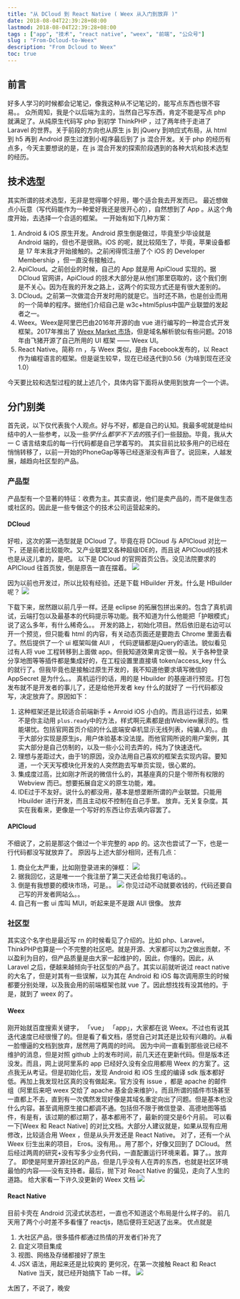 ```yaml
---
title: "从 DCloud 到 React Native ( Weex 从入门到放弃 )"
date: 2018-08-04T22:39:28+08:00
lastmod: 2018-08-04T22:39:28+08:00
tags : ["app", "技术", "react native", "weex", "前端", "公众号"]
slug : "From-Dcloud-to-Weex"
description: "From Dcloud to Weex"
toc: true
---
```


## 前言
好多人学习的时候都会记笔记，像我这种从不记笔记的，能写点东西也很不容易。。
众所周知，我是个以后端为主的，当然自己写东西，肯定不能是写点 php 就满足了。从纯原生代码写 php 到初学 ThinkPHP ，过了两年终于走进了 Laravel 的世界。关于前段的方向也从原生 js 到 jQuery 到响应式布局，从 html 到 h5 再到 Android 原生过渡到小程序最后到了 js 混合开发。关于 php 的经历有点多，今天主要想说的是，在 js 混合开发的探索阶段遇到的各种大坑和技术选型的经历。

## 技术选型
其实所谓的技术选型，无非是觉得哪个好用，哪个适合我去开发而已。
最近想做点小玩意（写代码能作为一种爱好我还是很开心的），自然想到了 App 。从这个角度开始，去选择一个合适的框架。
一开始有如下几种方案：
1. Android & iOS 原生开发。Android 原生倒是做过，毕竟至少毕设就是 Android 端的，但也不是很熟。iOS 的呢，就比较陌生了，毕竟，苹果设备都是 17 年末我才开始接触的。之前闲得慌注册了个 iOS 的 Developer Membership ，但一直没有接触过。
2. ApiCloud。之前创业的时候，自己的 App 就是用 ApiCloud 实现的。据 DCloud 官网讲，ApiCloud 的技术大部分是从他们那里窃取的，这个我们倒是不关心。因为在我的开发之路上，这两个的实现方式还是有很大差别的。
3. DCloud。之前第一次做混合开发时用的就是它。当时还不熟，也是创业而用的一个简单的程序。据他们介绍自己是 w3c+html5plus中国产业联盟的发起者之一。
4. Weex。Weex是阿里巴巴由2016年开源的由 vue 进行编写的一种混合式开发框架。2017年推出了 [Weex Market 市场](https://market.dotwe.org)，但是域名解析貌似有些问题。2018年由飞猪开源了自己所用的 UI 框架 —— Weex UI。
5. React Native。简称 rn ，与 Weex 类似，是由 Facebook发布的，以 React 作为编程语言的框架。但是诞生较早，现在已经迭代到0.56（为啥到现在还没1.0）

今天要比较和选型过程的就上述几个，具体内容下面将从使用到放弃一个一个讲。

## 分门别类
首先说，以下仅代表我个人观点。好与不好，都是自己的认知。我最多呢就是给纠结中的人一些参考，以及一些*学什么都学不下去的*孩子们一些鼓励。毕竟，我从大一 C 语言结束后的每一行代码都是自己学着写的。
其实目前比较多用户的已经在悄悄转移了，以前一开始的PhoneGap等等已经逐渐没有声音了。说回来，人越发展，越趋向社区型的产品。
### 产品型
产品型有一个显著的特征：收费为主。其实直说，他们是卖产品的，而不是做生态或社区的。因此是一些专做这个的技术公司运营起来的。

#### DCloud
好啦，这次的第一选型就是 DCloud 了。毕竟在将 DCloud 与 APICloud 对比一下，还是前者比较能吹。又产业联盟又各种超级IDE的，而且说 APICloud的技术也是从这儿拿的，是吧。
以下是 DCloud 的官网首页公告。没见法院要求的 APICloud 往首页放，倒是原告一直在摆着。
![](15333215646832.jpg)

因为以前也开发过，所以比较有经验。还是下载 HBuilder 开发。什么是 HBuilder 呢？
![](15333216777307.jpg)

下载下来，居然跟以前几乎一样。还是 eclipse 的拓展包拼出来的。包含了真机调试，云端打包以及最基本的代码提示等功能。我不知道为什么他能把「护眼模式」说了这么多年，有什么稀奇么。。
开发的路上，初始化项目。然后依旧是右边可以开一个预览，但只能看 html 的内容，有关动态页面还是要跑去 Chrome 里面去看了。然后提供了一个 ui 框架叫做 AUI ， 代码逻辑都是jQuery的语法。貌似看见过有人将 vue 工程转移到上面做 app。但我知道效果肯定很一般。关于各种登录分享地图等等插件都是集成好的，在工程设置里直接填 token/access\_key 什么的就行了。但我毕竟也是接触过原生开发的，我不知道他要求填写微信的 AppSecret 是为什么。。
真机运行的话，用的是 Hbuilder 的基座进行预览。打包发布就不是开发者的事儿了，还是给他开发者 key 什么的就好了
一行代码都没写，决定放弃了。原因如下：

1. 这种框架还是比较适合前端新手 + Anroid iOS 小白的。而且运行过去，如果不是你主动用 `plus.ready`中的方法，样式啊元素都是由Webview展示的。性能堪忧。包括官网首页介绍的什么底端安卓机显示无线列表，纯骗人的。。由于大部分实现是原生js，用户体验基本没法提。而他官网所说的用户案例，其实大部分是自己仿制的，以及一些小公司去弄的，纯为了快速迭代。
2. 理想与差距过大，由于1的原因，没办法用自己喜欢的框架去实现内容。要知道，一个天天写模块化开发的人突然跑去写单页实现，很心累的。
3. 集成度过高，比如刚才所说的微信什么的，其基座真的只是个带所有权限的 Webview 而已。想要拓展自定义的原生功能，难。
4. IDE过于不友好。说什么的都没用，基本是想垄断所谓的产业联盟。只能用 Hbuilder 进行开发，而且主动权不控制在自己手里。
放弃。无关复杂度。其实在我看来，更像是一个写好的东西让你去填内容罢了。

#### APICloud
不细说了，之前是那这个做过一个半完整的 app 的。这次也尝试了一下，也是一行代码都没写就放弃了。
原因与上述大部分相同，还有几点：
1. 商业化太严重，比如刚登录进来的弹框：
![](15333232848088.jpg)
2. 据我回忆，这是唯一一个我注册了第二天还会给我打电话的。。
3. 倒是有我想要的模块市场，可是。。
![](15333233853020.jpg)
你见过动不动就要收钱的，代码还要自己写的开发者网站么。。
4. 自己有一套 ui 库叫 MUI，听起来是不是跟 AUI 很像。
放弃

### 社区型
其实这个名字也是最近写 rn 的时候看见了介绍的。比如 php、Laravel，ThinkPHP也算是一个不完整的社区吧。就是开源、大家都可以为之做出贡献，不以盈利为目的，但产品质量是由大家一起维护的，因此，你懂的。因此，从 Laravel 之后，便越来越倾向于社区型的产品了。其实以前就听说过 react native 的大名了，但是对其有一些误解，以为其在 Android 和 iOS 每次调用原生的时候都要分别处理，以及我会用的前端框架也就 vue 了。因此想找找有没其他的。于是，就到了 weex 的了。
#### Weex
刚开始就百度搜索关键字， 「vue」 「app」，大家都在说 Weex。不过也有说其迭代速度已经很慢了的。但是看了看文档，感觉自己对其还是比较有兴趣的。从看一脸懵逼的文档到放弃，居然用了两周的时间。
因为中间一直看到那些说已经不维护的消息，但是对照 github 上的发布时间，前几天还在更新代码。但是版本还没发。而且，网上说阿里系的 app 已经好久没有全应用都用 Weex 的方案了。这点我无从考证。但是初始化后，发现 Android 和 iOS 生成的编译 sdk 版本都好低。再加上我发现社区真的没有做起来。官方没有 issue ，都是 apache 的邮件组（阿里后来吧 weex 交给了 apache 基金会来维护）。而且所谓的插件市场甚至一直都上不去，直到有一次偶然发现好像是其域名重定向出了问题。但是基本也没什么内容。甚至调用原生接口都调不通。包括但不限于微信登录、高德地图等插件，有是有，该过期的都过期了，基本都用不了，最新的提交是6个月前。
可以看一下[Weex 和 React Native] 的对比文档。大部分人建议就是，如果从现有应用修改，比较适合用 Weex ，但是从头开发还是 React Native。
对了，还有一个从 Weex 衍生出来的项目， Eros。没有用。。用了那个，好像又回到了 DCloud。
然后经过两周的研究+没有写多少业务代码，一直配置运行环境来着。算了。。放弃了。
即使是阿里开源社区的产品，但是几乎没有人在弄的东西，也就是社区环境最怕的内容——没有支持者。最后，抛下对 React Native 的偏见，走向了人生的道路。
给大家看一下许久没更新的 Weex 文档
![](15333250316524.jpg)

#### React Native
目前卡壳在 Android 沉浸式状态栏，一直也不知道这个布局是什么样子的。
前几天用了两个小时差不多看懂了 reactjs，随后便将王妃送了出来。
优点就是
1. 大社区产品，很多插件都通过热情的开发者们补充了
2. 自定义项目集成
3. 视图、网络及存储都接好了原生
4. JSX 语法，用起来还是比较爽的
更何况，在第一次接触 React 和 React Native 当天，就已经开始搞下 Tab 一样。
![](15333254941780.jpg)

太困了，不说了，晚安

